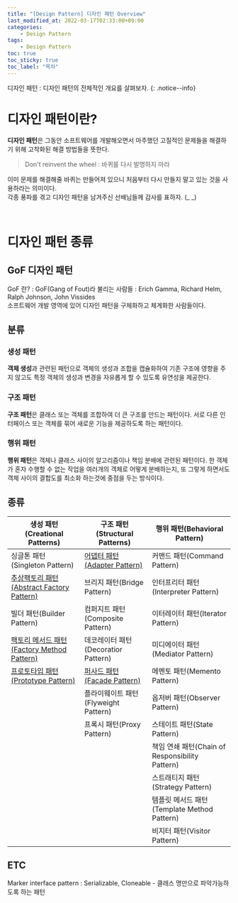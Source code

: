 ```yaml
---
title: "[Design Pattern] 디자인 패턴 Overview"
last_modified_at: 2022-03-17T02:33:00+09:00
categories:
    - Design Pattern
tags:
    - Design Pattern
toc: true
toc_sticky: true
toc_label: "목차"
---
```


디자인 패턴 : 디자인 패턴의 전체적인 개요를 살펴보자.
{: .notice--info}

# 디자인 패턴이란?

**디자인 패턴**은 그동안 소프트웨어를 개발해오면서 마주했던 고질적인 문제들을 해결하기 위해 고착화된 해결 방법들을 뜻한다.

> Don't reinvent the wheel
> : 바퀴를 다시 발명하지 마라 

이미 문제를 해결해줄 바퀴는 만들어져 있으니 처음부터 다시 만들지 말고 있는 것을 사용하라는 의미이다.<br>
각종 풍파를 겪고 디자인 패턴을 남겨주신 선배님들께 감사를 표하자. (_ _)

<br>

# 디자인 패턴 종류

## GoF 디자인 패턴

GoF 란?
: GoF(Gang of Fout)라 불리는 사람들 : Erich Gamma, Richard Helm, Ralph Johnson, John Vissides<br>
소프트웨어 개발 영역에 있어 디자인 패턴을 구체화하고 체계화한 사람들이다.

## 분류

### 생성 패턴
**객체 생성**과 관련된 패턴으로 객체의 생성과 조합을 캡슐화하여 기존 구조에 영향을 주지 않고도 특정 객체의 생성과 변경을 자유롭게 할 수 있도록 유연성을 제공한다.

### 구조 패턴
**구조 패턴**은 클래스 또는 객체를 조합하여 더 큰 구조를 만드는 패턴이다. 서로 다른 인터페이스 또는 객체를 묶어 새로운 기능을 제공하도록 하는 패턴이다.

### 행위 패턴
**행위 패턴**은 객체나 클래스 사이의 알고리즘이나 책임 분배에 관련된 패턴이다. 한 객체가 혼자 수행할 수 없는 작업을 여러개의 객체로 어떻게 분배하는지, 또 그렇게 하면서도 객체 사이의 결합도를 최소화 하는것에 중점을 두는 방식이다.

## 종류

|                                                                                                                     생성 패턴(Creational Patterns) |                                                                                                 구조 패턴(Structural Patterns) | 행위 패턴(Behavioral Pattern)                |
|-----------------------------------------------------------------------------------------------------------------------------------------------|---------------------------------------------------------------------------------------------------------------------------|------------------------------------------|
|                                                                                                                      싱글톤 패턴(Singleton Pattern) |                            [어댑터 패턴(Adapter Pattern)](https://tonyjev93.github.io/design%20pattern/design-pattern-adapter/) | 커맨드 패턴(Command Pattern)                  |
|                            [추상팩토리 패턴(Abstract Factory Pattern)](https://tonyjev93.github.io/design%20pattern/design-pattern-abstract-factory/) |                                                                                                     브리지 패턴(Bridge Pattern) | 인터프리터 패턴(Interpreter Pattern)            |
|                                                                                                                         빌더 패턴(Builder Pattern) |                                                                                                 컴퍼지트 패턴(Composite Pattern) | 이터레이터 패턴(Iterator Pattern)               |
|                              [팩토리 메서드 패턴(Factory Method Pattern)](https://tonyjev93.github.io/design%20pattern/design-pattern-factory-method/) |                                                                                               데코레이터 패턴(Decoratior Pattern) | 미디에이터 패턴(Mediator Pattern)               |
|                                          [프로토타입 패턴(Prototype Pattern)](https://tonyjev93.github.io/design%20pattern/design-pattern-prototype/) |                              [퍼사드 패턴(Facade Pattern)](https://tonyjev93.github.io/design%20pattern/design-pattern-facade/) | 메멘토 패턴(Memento Pattern)                  |
|                                                                                                                                                |                                                                                               플라이웨이트 패턴(Flyweight Pattern) | 옵저버 패턴(Observer Pattern)                 |
|                                                                                                                                                |                                                                                                      프록시 패턴(Proxy Pattern) | 스테이트 패턴(State Pattern)                   |
|                                                                                                                                                |                                                                                                                           | 책임 연쇄 패턴(Chain of Responsibility Pattern) | 
|                                                                                                                                                |                                                                                                                           | 스트래티지 패턴(Strategy Pattern)               | 
|                                                                                                                                                |                                                                                                                           | 템플릿 메서드 패턴(Template Method Pattern)      | 
|                                                                                                                                                |                                                                                                                           | 비지터 패턴(Visitor Pattern)                  |


## ETC

Marker interface pattern
: Serializable, Cloneable - 클래스 명만으로 파악가능하도록 하는 패턴 